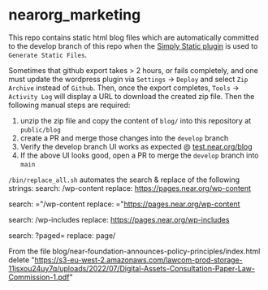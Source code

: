 # nearorg_marketing

This repo contains static html blog files which are automatically committed to the develop branch of this repo when the [Simply Static plugin](https://pages.near.org/wp-admin/admin.php?page=simply-static-generate) is used to `Generate Static Files`. 

Sometimes that github export takes > 2 hours, or fails completely, and one must update the wordpress plugin via `Settings` -> `Deploy` and select `Zip Archive` instead of `Github`. Then, once the export completes, `Tools` -> `Activity Log` will display a URL to download the created zip file. Then the following manual steps are required: 

1. unzip the zip file and copy the content of `blog/` into this repository at `public/blog`
2. create a PR and merge those changes into the `develop` branch
3. Verify the develop branch UI works as expected @ [test.near.org/blog](https://test.near.org/blog) 
4. If the above UI looks good, open a PR to merge the `develop` branch into `main`


`/bin/replace_all.sh` automates the search & replace of the following strings: 
search: /wp-content
replace: https://pages.near.org/wp-content

search: ="/wp-content
replace: ="https://pages.near.org/wp-content

search: /wp-includes
replace: https://pages.near.org/wp-includes

search: ?paged=
replace: page/

From the file blog/near-foundation-announces-policy-principles/index.html
delete "https://s3-eu-west-2.amazonaws.com/lawcom-prod-storage-11jsxou24uy7q/uploads/2022/07/Digital-Assets-Consultation-Paper-Law-Commission-1.pdf"
